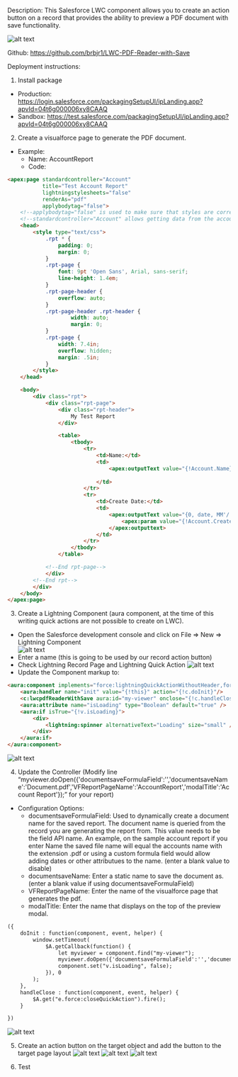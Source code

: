 Description: This Salesforce LWC component allows you to create an action button on a record that provides the ability to preview a PDF document with save functionality.

![alt text](https://github.com/brbjr1/LWC-PDF-Reader-with-Save/raw/master/images/sample-animation.gif "")

Github: https://github.com/brbjr1/LWC-PDF-Reader-with-Save

Deployment instructions: 
1. Install package 
  -	Production: https://login.salesforce.com/packagingSetupUI/ipLanding.app?apvId=04t6g000006xy8CAAQ 
  -	Sandbox: https://test.salesforce.com/packagingSetupUI/ipLanding.app?apvId=04t6g000006xy8CAAQ 

2. Create a visualforce page to generate the PDF document. 
  -	Example: 
    - Name: AccountReport 
    - Code: 

```html
<apex:page standardcontroller="Account"
           title="Test Account Report"
           lightningstylesheets="false"
           renderAs="pdf"
           applybodytag="false">
    <!--applybodytag="false" is used to make sure that styles are correctly applied to the generated pdf-->
    <!--standardcontroller="Account" allows getting data from the account object without writing a class-->       
    <head>
        <style type="text/css">
            .rpt * {
                padding: 0;
                margin: 0;
            }
            .rpt-page {
                font: 9pt 'Open Sans', Arial, sans-serif;
                line-height: 1.4em;
            }
            .rpt-page-header {
                overflow: auto;
            }
            .rpt-page-header .rpt-header {
                    width: auto;
                    margin: 0;
            }
            .rpt-page {
                width: 7.4in;
                overflow: hidden;
                margin: .5in;
            }
        </style>
    </head>

    <body>
        <div class="rpt">
            <div class="rpt-page">
                <div class="rpt-header">
                    My Test Report
                </div>

                <table>
                    <tbody>
                        <tr>
                            <td>Name:</td>
                            <td>
                                <apex:outputText value="{!Account.Name}"/>
                                
                            </td>
                        </tr>
                        <tr>
                            <td>Create Date:</td>
                            <td>
                                <apex:outputText value="{0, date, MM'/'dd'/'yyyy}">
                                    <apex:param value="{!Account.CreatedDate}" />
                                </apex:outputtext>
                            </td>
                        </tr>
                    </tbody>
                </table>

            <!--End rpt-page-->
            </div>
        <!--End rpt-->
        </div>
    </body>
</apex:page>
```
3. Create a Lightning Component (aura component, at the time of this writing quick actions are not possible to create on LWC). 
  - Open the Salesforce development console and click on File => New => Lightning Component  
  ![alt text](https://github.com/brbjr1/LWC-PDF-Reader-with-Save/raw/master/images/Picture1.png "")
  - Enter a name (this is going to be used by our record action button) 
  - Check Lightning Record Page and Lightning Quick Action 
  ![alt text](https://github.com/brbjr1/LWC-PDF-Reader-with-Save/raw/master/images/Picture2.png "")
  - Update the Component markup to: 

```html
<aura:component implements="force:lightningQuickActionWithoutHeader,force:hasRecordId">
	<aura:handler name="init" value="{!this}" action="{!c.doInit}"/>
	<c:lwcpdfReaderWithSave aura:id="my-viewer" onclose="{!c.handleClose}" showConsoleLogs="false" recordId="{!v.recordId}" />
	<aura:attribute name="isLoading" type="Boolean" default="true" />
	<aura:if isTrue="{!v.isLoading}">
		<div>
			<lightning:spinner alternativeText="Loading" size="small" />
		</div>
	</aura:if> 
</aura:component>
``` 
![alt text](https://github.com/brbjr1/LWC-PDF-Reader-with-Save/raw/master/images/Picture3.png "")

4. Update the Controller (Modify line “myviewer.doOpen({'documentsaveFormulaField':'','documentsaveName':'Document.pdf','VFReportPageName':'AccountReport','modalTitle':'Account Report'});” for your report) 
  -	Configuration Options: 
    -	documentsaveFormulaField: Used to dynamically create a document name for the saved report. The document name is queried from the record you are generating the report from. This value needs to be the field API name. An example, on the sample account report if you enter Name the saved file name will equal the accounts name with the extension .pdf or using a custom formula field would allow adding dates or other attributues to the name. (enter a blank value to disable)
    -	documentsaveName: Enter a static name to save the document as. (enter a blank value if using documentsaveFormulaField) 
    -	VFReportPageName: Enter the name of the visualforce page that generates the pdf. 
    -	modalTitle: Enter the name that displays on the top of the preview modal. 

```html    
({
	doInit : function(component, event, helper) {
        window.setTimeout(
            $A.getCallback(function() {
				let myviewer = component.find("my-viewer");
				myviewer.doOpen({'documentsaveFormulaField':'','documentsaveName':'Document.pdf','VFReportPageName':'AccountReport','modalTitle':'Account Report'});
				component.set("v.isLoading", false);
			}), 0
        );
    },
	handleClose : function(component, event, helper) {
		$A.get("e.force:closeQuickAction").fire();  
	}

})

```
![alt text](https://github.com/brbjr1/LWC-PDF-Reader-with-Save/raw/master/images/Picture4.png "")
 
5. Create an action button on the target object and add the button to the target page layout 
 ![alt text](https://github.com/brbjr1/LWC-PDF-Reader-with-Save/raw/master/images/Picture5.png "")
 ![alt text](https://github.com/brbjr1/LWC-PDF-Reader-with-Save/raw/master/images/Picture6.png "")
 ![alt text](https://github.com/brbjr1/LWC-PDF-Reader-with-Save/raw/master/images/Picture7.png "")
 
 

6. Test 

